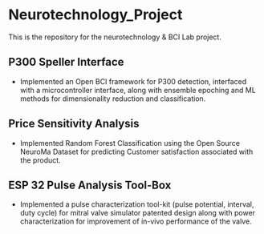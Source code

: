 # Neurotechnology_Project
This is the repository for the neurotechnology &amp; BCI Lab project. 

## P300 Speller Interface
- Implemented an Open BCI framework for P300 detection, interfaced with a microcontroller interface, along with ensemble epoching and ML methods for dimensionality reduction and classification.
## Price Sensitivity Analysis
- Implemented Random Forest Classification using the Open Source NeuroMa Dataset for predicting Customer satisfaction associated with the product.
## ESP 32 Pulse Analysis Tool-Box
- Implemented a pulse characterization tool-kit (pulse potential, interval, duty cycle) for mitral valve simulator patented design along with power characterization for improvement of in-vivo performance of the valve.
